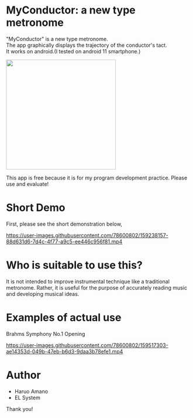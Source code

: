# MyConductor: a new type metronome

"MyConductor" is a new type metronome.<br>
The app graphically displays the trajectory of the conductor's tact. <br>
It works on android.(I tested on android 11 smartphone.)

<a href="https://play.google.com/store/apps/details?id=music.elsystem.myconductor">
  <img src="https://user-images.githubusercontent.com/78600802/159227319-eabf1da8-e2ee-49ad-8bb5-40963a81a08b.svg" width="300">
</a>

This app is free because it is for my program development practice.
Please use and evaluate!

# Short Demo

First, please see the short demonstration below,

https://user-images.githubusercontent.com/78600802/159238157-88d631d6-7d4c-4f77-a9c5-ee446c956f81.mp4

# Who is suitable to use this?

It is not intended to improve instrumental technique like a traditional metronome.
Rather, it is useful for the purpose of accurately reading music and developing musical ideas.

# Examples of actual use

Brahms Symphony No.1 Opening

https://user-images.githubusercontent.com/78600802/159517303-ae14353d-049b-47eb-b6d3-9daa3b78efe1.mp4


# Author

* Haruo Amano
* EL System

Thank you!
